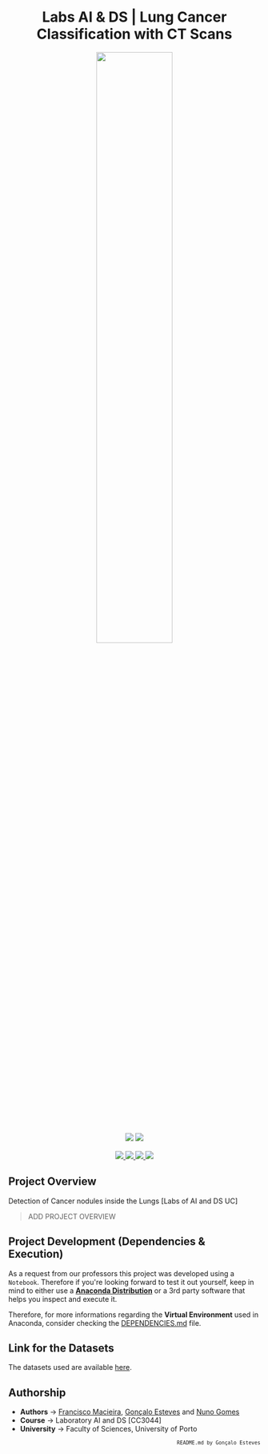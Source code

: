 <div align="center">

# Labs AI & DS | Lung Cancer Classification with CT Scans
</div>

<p align="center" width="100%">
    <img src="./Lung Cancer Classification with CT Scans/Assets/LungCancerDetection.png" width="55%" height="55%" />
</p>

<div align="center">
    <a>
        <img src="https://img.shields.io/badge/Made%20with-Python-b62d46?style=for-the-badge&logo=Python&logoColor=b62d46">
    </a>
    <a>
        <img src="https://img.shields.io/badge/Made%20with-Jupyter-b62d46?style=for-the-badge&logo=Jupyter&logoColor=b62d46">
    </a>
</div>

<br/>

<div align="center">
    <a href="https://github.com/EstevesX10/Lung-Cancer-Classification-with-CT-Scans/blob/main/LICENSE">
        <img src="https://img.shields.io/github/license/EstevesX10/Lung-Cancer-Classification-with-CT-Scans?style=flat&logo=gitbook&logoColor=b62d46&label=License&color=b62d46">
    </a>
    <a href="">
        <img src="https://img.shields.io/github/repo-size/EstevesX10/Lung-Cancer-Classification-with-CT-Scans?style=flat&logo=googlecloudstorage&logoColor=b62d46&logoSize=auto&label=Repository%20Size&color=b62d46">
    </a>
    <a href="">
        <img src="https://img.shields.io/github/stars/EstevesX10/Lung-Cancer-Classification-with-CT-Scans?style=flat&logo=adafruit&logoColor=b62d46&logoSize=auto&label=Stars&color=b62d46">
    </a>
    <a href="https://github.com/EstevesX10/Lung-Cancer-Classification-with-CT-Scans/blob/main/DEPENDENCIES.md">
        <img src="https://img.shields.io/badge/Dependencies-DEPENDENCIES.md-white?style=flat&logo=anaconda&logoColor=b62d46&logoSize=auto&color=b62d46"> 
    </a>
</div>

## Project Overview

Detection of Cancer nodules inside the Lungs [Labs of AI and DS UC]

> ADD PROJECT OVERVIEW

## Project Development (Dependencies & Execution)
As a request from our professors this project was developed using a `Notebook`. Therefore if you're looking forward to test it out yourself, keep in mind to either use a **[Anaconda Distribution](https://www.anaconda.com/)** or a 3rd party software that helps you inspect and execute it. 

Therefore, for more informations regarding the **Virtual Environment** used in Anaconda, consider checking the [DEPENDENCIES.md](https://github.com/EstevesX10/Lung-Cancer-Classification-with-CT-Scans/blob/main/DEPENDENCIES.md) file.

## Link for the Datasets

The datasets used are available [here](https://drive.google.com/drive/folders/1zXXfqNuPhxtYRSrzgQ07vWcszMcrkbw-?usp=sharing).

## Authorship

- **Authors** &#8594; [Francisco Macieira](https://github.com/franciscovmacieira), [Gonçalo Esteves](https://github.com/EstevesX10) and [Nuno Gomes](https://github.com/NightF0x26)
- **Course** &#8594; Laboratory AI and DS [CC3044]
- **University** &#8594; Faculty of Sciences, University of Porto
 
<div align="right">
<sub>

<!-- <sup></sup> -->
`README.md by Gonçalo Esteves`
</sub>
</div>